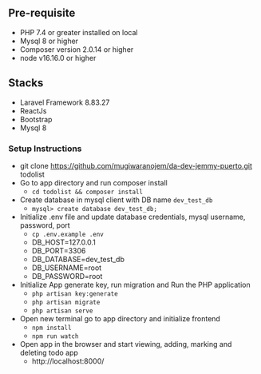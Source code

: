 ## Pre-requisite
* PHP 7.4 or greater installed on local
* Mysql 8 or higher
* Composer version 2.0.14 or higher
* node v16.16.0 or higher

## Stacks
* Laravel Framework 8.83.27
* ReactJs
* Bootstrap
* Mysql 8

### Setup Instructions
* git clone https://github.com/mugiwaranojem/da-dev-jemmy-puerto.git todolist
* Go to app directory and run composer install
  - ```cd todolist && composer install```
* Create database in mysql client with DB name ``dev_test_db``
  - ```mysql> create database dev_test_db;```
* Initialize .env file and update database credentials, mysql username, password, port
  - ```cp .env.example .env```
  - DB_HOST=127.0.0.1
  - DB_PORT=3306
  - DB_DATABASE=dev_test_db
  - DB_USERNAME=root
  - DB_PASSWORD=root
* Initialize App generate key, run migration and Run the PHP application
  - ```php artisan key:generate```
  - ```php artisan migrate```
  - ```php artisan serve```
* Open new terminal go to app directory and initialize frontend
  - ```npm install```
  - ```npm run watch```
* Open app in the browser and start viewing, adding, marking and deleting todo app
  - http://localhost:8000/
